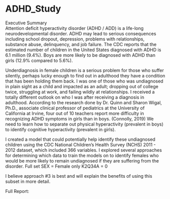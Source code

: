 # ADHD_Study
Executive Summary  
Attention deficit hyperactivity disorder (ADHD / ADD) is a life-long neurodevelopmental disorder. ADHD may lead to serious consequences including school dropout, depression, problems with relationships, substance abuse, delinquency, and job failure. The CDC reports that the estimated number of children in the United States diagnosed with ADHD is 6.1 million (9.4%). Boys are more likely to be diagnosed with ADHD than girls (12.9% compared to 5.6%). 

Underdiagnosis in female children is a serious problem for those who suffer silently, perhaps lucky enough to find out in adulthood they have a condition that has been holding them back. I was one of those who was undiagnosed in plain sight as a child and impacted as an adult; dropping out of college twice, struggling at work, and failing wildly at relationships. I received a totally different outlook on who I was after receiving a diagnosis in adulthood. According to the research done by Dr. Quinn and Sharon Wigal, Ph.D., associate clinical professor of pediatrics at the University of California at Irvine, four out of 10 teachers report more difficulty in recognizing ADHD symptoms in girls than in boys. (Connolly, 2019) We need to learn how to separate out physical hyperactivity (prevalent in boys) to identify cognitive hyperactivity (prevalent in girls). 

I created a model that could potentially help identify these undiagnosed children using the CDC National Children’s Health Survey (NCHS) 2011 - 2012 dataset, which included 366 variables. I explored several approaches for determining which data to train the models on to identify females who would be more likely to remain undiagnosed if they are suffering from the disorder. 
Full set
SEX = Female only
K2Q34A = 0

I believe approach #3 is best and will explain the benefits of using this subset in more detail.

Full Report: 


